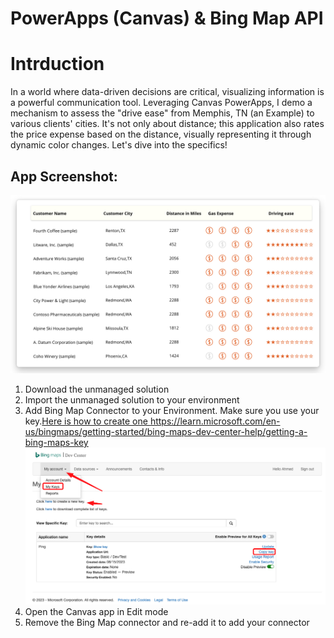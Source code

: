 # PowerApps (Canvas) & Bing Map API

# Intrduction

In a world where data-driven decisions are critical, visualizing information is a powerful communication tool. Leveraging Canvas PowerApps, I demo a mechanism to assess the "drive ease" from Memphis, TN (an Example) to various clients' cities. It's not only about distance; this application also rates the price expense based on the distance, visually representing it through dynamic color changes. Let's dive into the specifics!

## App Screenshot:
![Alt text](https://github.com/AhmedSalih-PowerPlatformPlace/With-Function-Bing-Maps-API/blob/main/iScreen%20Shoter%20-%20Microsoft%20Edge%20-%20230815085635.jpg)

1. Download the unmanaged solution 
2. Import the unmanaged solution to your environment
3. Add Bing Map Connector to your Environment. Make sure you use your key.[Here is how to create one ](https://learn.microsoft.com/en-us/bingmaps/getting-started/bing-maps-dev-center-help/getting-a-bing-maps-key)https://learn.microsoft.com/en-us/bingmaps/getting-started/bing-maps-dev-center-help/getting-a-bing-maps-key
   ![](https://github.com/AhmedSalih-PowerPlatformPlace/With-Function-Bing-Maps-API/blob/main/iScreen%20Shoter%20-%20Microsoft%20Edge%20-%20230902100413.jpg)
5. Open the Canvas app in Edit mode
6. Remove the Bing Map connector and re-add it to add your connector
